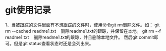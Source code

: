 # git使用记录

1、当被跟踪的文件里面有不想跟踪的文件时，使用命令git rm删除文件。如：
git rm --cached readme1.txt    删除readme1.txt的跟踪，并保留在本地。
git rm --f readme1.txt    删除readme1.txt的跟踪，并且删除本地文件。
然后git commit即可。但是git status查看状态时还是会列出来。